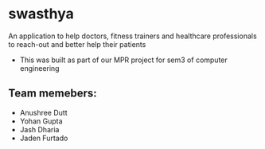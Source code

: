 # swasthya

An application to help doctors, fitness trainers and healthcare professionals to reach-out and better help their patients

- This was built as part of our MPR project for sem3 of computer engineering

## Team memebers:

- Anushree Dutt
- Yohan Gupta
- Jash Dharia
- Jaden Furtado
